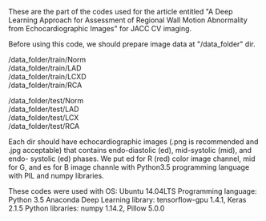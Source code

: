 These are the part of the codes used for the article entitled "A Deep Learning
Approach for Assessment of Regional Wall Motion Abnormality from
Echocardiographic Images" for JACC CV imaging.  
  
Before using this code, we should prepare image data at "/data_folder" dir.
  
/data_folder/train/Norm  
/data_folder/train/LAD  
/data_folder/train/LCXD  
/data_folder/train/RCA  
  
/data_folder/test/Norm  
/data_folder/test/LAD  
/data_folder/test/LCX  
/data_folder/test/RCA  
  
Each dir should have echocardiographic images (.png is recommended and .jpg
acceptable) that contains endo-diastolic (ed), mid-systolic (mid), and endo-
systolic (ed) phases. We put ed for R (red) color image channel, mid for G,
and es for B image channle with Python3.5 programming language with PIL and
numpy libraries.  
  
These codes were used with
   OS: Ubuntu 14.04LTS
   Programming language: Python 3.5 Anaconda
   Deep Learning library: tensorflow-gpu 1.4.1, Keras 2.1.5
   Python libraries: numpy 1.14.2, Pillow 5.0.0
